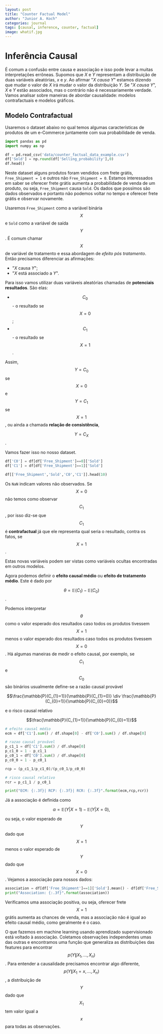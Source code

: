 ```yaml
---
layout: post
title: "Counter Factual Model"
author: "Junior A. Koch"
categories: journal
tags: [causal, inference, counter, factual]
image: whatif.jpg
---
```


# Inferência Causal

É comum a confusão entre causa e associação e isso pode levar a muitas interpretações errôneas. Supomos que *X* e *Y* representam a distribuição de duas variáveis aleatórias, *x* e *y*. Ao afirmar "*X causa Y*" estamos dizendo que mudar o valor de *X* irá mudar o valor da distribuição *Y*. Se "*X causa Y*", *X* e *Y* estão associados, mas o contrário não é necessariamente verdade. Vamos analisar sobre maneiras de abordar causalidade: modelos contrafactuais e modelos gráficos.

## Modelo Contrafactual

Usaremos o dataset abaixo no qual temos algumas características de produtos de um e-Commerce juntamente com sua probabilidade de venda.
```python
import pandas as pd
import numpy as np

df = pd.read_csv('data/counter_factual_data_example.csv')
df['Sold'] = np.round(df['Selling_probability'],0)
df.head()
```
Neste dataset alguns produtos foram vendidos com frete grátis, `Free_Shipment = 1` e outros não `Free_Shipment = 0`. Estamos interessados em saber se oferecer frete grátis aumenta a probabilidade de venda de um produto, ou seja, `Free_Shipment` causa `Sold`. Os dados que possímos são dados observados e portanto não podemos voltar no tempo e oferecer frete grátis e observar novamente.

Usaremos `Free_Shipment` como a variável binária $$X$$ e `Sold` como a variável de saída $$Y$$. É comum chamar $$X$$ de variável de tratamento e essa abordagem de *efeito pós tratamento*. Então precisamos diferenciar as afirmações:

- "*X* causa *Y*";
- "*X* está associado a *Y*".

Para isso vamos utilizar duas variáveis aleatórias chamadas de **potenciais resultados**. São elas:

- $$C_{0}$$ - o resultado se $$X=0$$;
- $$C_{1}$$ - o resultado se $$X=1$$.

Assim, $$Y = C_{0}$$ se $$X = 0$$ e $$Y = C_{1}$$ se $$X = 1$$, ou ainda a chamada **relação de consistência**,

$$Y = C_{X}$$.

Vamos fazer isso no nosso dataset.
```python
df['C0'] = df[df['Free_Shipment']==0]['Sold']
df['C1'] = df[df['Free_Shipment']==1]['Sold']

df[['Free_Shipment','Sold','C0','C1']].head(10)
```
Os `NaN` indicam valores não observados. Se $$X=0$$ não temos como observar $$C_{1}$$, por isso diz-se que $$C_{1}$$ é **contrafactual** já que ele representa qual seria o resultado, contra os fatos, se $$X=1$$.

Estas novas variáveis podem ser vistas como variáveis ocultas encontradas em outros modelos.

Agora podemos definir o **efeito causal médio** ou **efeito de tratamento médio**. Este é dado por

$$\theta  = \mathbb{E}(C_{1})-\mathbb{E}(C_{0})$$.

Podemos interpretar $$\theta$$ como o valor esperado dos resultados caso todos os produtos tivessem $$X=1$$ menos o valor esperado dos resultados caso todos os produtos tivessem $$X=0$$. Há algumas maneiras de medir o efeito causal, por exemplo, se $$C_{1}$$ e $$C_{0}$$ são binários usualmente define-se a razão causal provável

$$\frac{\mathbb{P}(C_{1}=1)}{\mathbb{P}(C_{1}=0)} \div \frac{\mathbb{P}(C_{0}=1)}{\mathbb{P}(C_{0}=0)}$$

e o risco causal relativo

$$\frac{\mathbb{P}(C_{1}=1)}{\mathbb{P}(C_{0}=1)}$$

```python
# efeito causal médio
ecm = df['C1'].sum() / df.shape[0] - df['C0'].sum() / df.shape[0]

# razao causal provável
p_c1_1 = df['C1'].sum() / df.shape[0]
p_c1_0 = 1 - p_c1_1
p_c0_1 = df['C0'].sum() / df.shape[0]
p_c0_0 = 1 - p_c0_1

rcp = (p_c1_1/p_c1_0)/(p_c0_1/p_c0_0)

# risco causal relativo
rcr = p_c1_1 / p_c0_1

print("ECM: {:.3f}| RCP: {:.3f}| RCR: {:.3f}".format(ecm,rcp,rcr))
```
Já a associação é definida como

$$\alpha = \mathbb{E}(Y|X=1) - \mathbb{E}(Y|X=0),$$

ou seja, o valor esperado de $$Y$$ dado que $$X=1$$ menos o valor esperado de $$Y$$ dado que $$X=0$$. Vejamos a associação para nossos dados:
```python
association = df[df['Free_Shipment']==1]['Sold'].mean() - df[df['Free_Shipment']==0]['Sold'].mean()
print("Association: {:.3f}".format(association))
```
Verificamos uma associação positiva, ou seja, oferecer frete $$X=1$$ grátis aumenta as chances de venda, mas a associação não é igual ao efeito causal médio, como geralmente é o caso.

O que fazemos em machine learning usando aprendizado supervisionado está voltado à associação. Coletamos observações independentes umas das outras e encontramos uma função que generaliza as distribuições das features para encontrar $$p(Y\|X_{1},...,X_{n})$$. Para entender a causalidade precisamos encontrar algo diferente, $$p(Y\|X_{1}=x,...,X_{n})$$, a distribuição de $$Y$$ dado que $$X_{1}$$ tem valor igual a $$x$$ para todas as observações.
